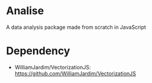 # Analise
A data analysis package made from scratch in JavaScript

# Dependency
  - WilliamJardim/VectorizationJS: https://github.com/WilliamJardim/VectorizationJS